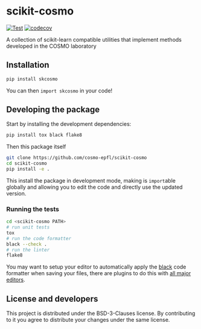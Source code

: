 # scikit-cosmo

[![Test](https://github.com/cosmo-epfl/scikit-cosmo/workflows/Test/badge.svg)](https://github.com/cosmo-epfl/scikit-cosmo/actions?query=workflow%3ATest)
[![codecov](https://codecov.io/gh/cosmo-epfl/scikit-cosmo/branch/main/graph/badge.svg?token=UZJPJG34SM)](https://codecov.io/gh/cosmo-epfl/scikit-cosmo/)

A collection of scikit-learn compatible utilities that implement methods
developed in the COSMO laboratory

## Installation

```bash
pip install skcosmo 
```

You can then `import skcosmo` in your code!

## Developing the package

Start by installing the development dependencies:

```bash
pip install tox black flake8
```

Then this package itself

```bash
git clone https://github.com/cosmo-epfl/scikit-cosmo
cd scikit-cosmo
pip install -e .
```

This install the package in development mode, making is `import`able globally
and allowing you to edit the code and directly use the updated version.

### Running the tests

```bash
cd <scikit-cosmo PATH>
# run unit tests
tox
# run the code formatter
black --check .
# run the linter
flake8
```

You may want to setup your editor to automatically apply the
[black](https://black.readthedocs.io/en/stable/) code formatter when saving your
files, there are plugins to do this with [all major
editors](https://black.readthedocs.io/en/stable/editor_integration.html).

## License and developers

This project is distributed under the BSD-3-Clauses license. By contributing to
it you agree to distribute your changes under the same license.
